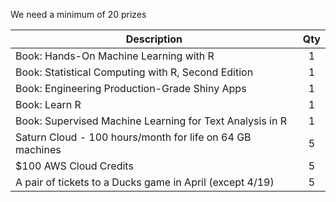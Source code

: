 We need a minimum of 20 prizes

| **Description** |**Qty**|
|-----------------|:----:|
| Book: Hands-On Machine Learning with R| 1 | 
| Book: Statistical Computing with R, Second Edition | 1 |
| Book: Engineering Production-Grade Shiny Apps | 1 |
| Book: Learn R | 1 |
| Book: Supervised Machine Learning for Text Analysis in R | 1 |
| Saturn Cloud - 100 hours/month for life on 64 GB machines | 5 |
| $100 AWS Cloud Credits | 5 |
| A pair of tickets to a Ducks game in April (except 4/19) | 5 |
